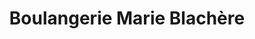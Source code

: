---
title: "Boulangerie Marie Blachère"
url: /pontarlier/boulangerie-marie-blachere/
shop: boulangerie
---